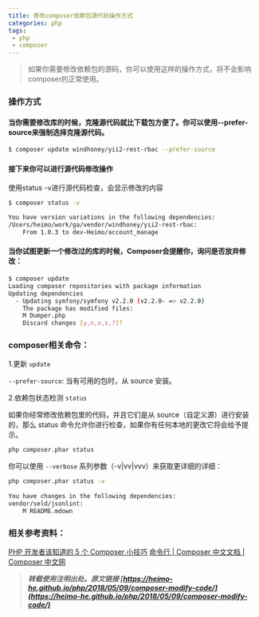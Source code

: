 ```yaml
---
title: 修改composer依赖包源代码操作方式
categories: php
tags:
 - php
 - composer
---
```


> 如果你需要修改依赖包的源码，你可以使用这样的操作方式，将不会影响composer的正常使用。

### 操作方式
#### 当你需要修改库的时候，克隆源代码就比下载包方便了。你可以使用--prefer-source来强制选择克隆源代码。

```bash
$ composer update windhoney/yii2-rest-rbac --prefer-source
```

<!-- more -->

#### 接下来你可以进行源代码修改操作

使用status -v进行源代码检查，会显示修改的内容

```bash
$ composer status -v

You have version variations in the following dependencies:
/Users/heimo/work/ga/vendor/windhoney/yii2-rest-rbac:
    From 1.0.3 to dev-Heimo/account_manage
```


#### 当你试图更新一个修改过的库的时候，Composer会提醒你，询问是否放弃修改：

```bash
$ composer update
Loading composer repositories with package information
Updating dependencies
  - Updating symfony/symfony v2.2.0 (v2.2.0- => v2.2.0)
    The package has modified files:
    M Dumper.php
    Discard changes [y,n,v,s,?]?
```

### composer相关命令：

1.更新 `update`

`--prefer-source`: 当有可用的包时，从 source 安装。

2.依赖包状态检测 `status`

如果你经常修改依赖包里的代码，并且它们是从 source（自定义源）进行安装的，那么 status 命令允许你进行检查，如果你有任何本地的更改它将会给予提示。

```bash
php composer.phar status
```

你可以使用 `--verbose` 系列参数（-v|vv|vvv）来获取更详细的详细：

```bash
php composer.phar status -v
  
You have changes in the following dependencies:
vendor/seld/jsonlint:
    M README.mdown
```
 

### 相关参考资料：

[PHP 开发者该知道的 5 个 Composer 小技巧](https://www.phpcomposer.com/5-features-to-know-about-composer-php/)
[命令行 | Composer 中文文档 | Composer 中文网](http://docs.phpcomposer.com/03-cli.html#status)
 



> ***转载使用注明出处。原文链接 [https://heimo-he.github.io/php/2018/05/09/composer-modify-code/](https://heimo-he.github.io/php/2018/05/09/composer-modify-code/)***